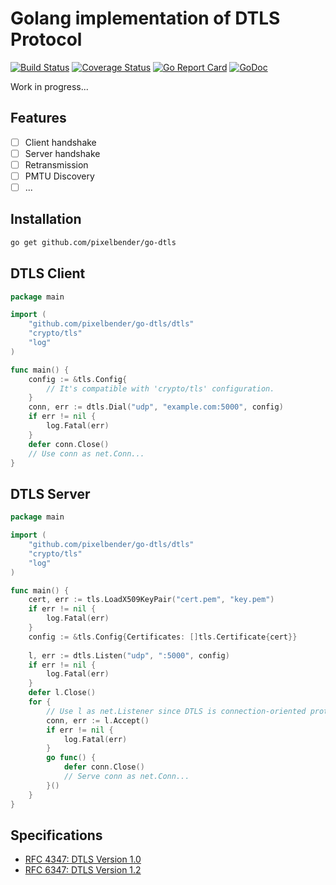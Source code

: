 # Golang implementation of DTLS Protocol

[![Build Status](https://travis-ci.org/pixelbender/go-dtls.svg)](https://travis-ci.org/pixelbender/go-dtls)
[![Coverage Status](https://coveralls.io/repos/github/pixelbender/go-dtls/badge.svg?branch=master)](https://coveralls.io/github/pixelbender/go-dtls?branch=master)
[![Go Report Card](https://goreportcard.com/badge/github.com/pixelbender/go-dtls)](https://goreportcard.com/report/github.com/pixelbender/go-dtls)
[![GoDoc](https://godoc.org/github.com/pixelbender/go-dtls?status.svg)](https://godoc.org/github.com/pixelbender/go-dtls)

Work in progress...

## Features

- [ ] Client handshake
- [ ] Server handshake
- [ ] Retransmission
- [ ] PMTU Discovery
- [ ] ...

## Installation

```sh
go get github.com/pixelbender/go-dtls
```

## DTLS Client

```go
package main

import (
    "github.com/pixelbender/go-dtls/dtls"
    "crypto/tls"
    "log"
)

func main() {
    config := &tls.Config{
        // It's compatible with 'crypto/tls' configuration.
    }
    conn, err := dtls.Dial("udp", "example.com:5000", config)
    if err != nil {
        log.Fatal(err)
    }
    defer conn.Close()
    // Use conn as net.Conn...
}
```

## DTLS Server

```go
package main

import (
    "github.com/pixelbender/go-dtls/dtls"
    "crypto/tls"
    "log"
)

func main() {
    cert, err := tls.LoadX509KeyPair("cert.pem", "key.pem")
    if err != nil {
        log.Fatal(err)
    }
    config := &tls.Config{Certificates: []tls.Certificate{cert}}
    
    l, err := dtls.Listen("udp", ":5000", config)
    if err != nil {
        log.Fatal(err)
    }
    defer l.Close()
    for {
        // Use l as net.Listener since DTLS is connection-oriented protocol.
        conn, err := l.Accept()
        if err != nil {
            log.Fatal(err)
        }
        go func() {
            defer conn.Close()
            // Serve conn as net.Conn...
        }()
    }
}
```

## Specifications

- [RFC 4347: DTLS Version 1.0](https://tools.ietf.org/html/rfc4347)
- [RFC 6347: DTLS Version 1.2](https://tools.ietf.org/html/rfc6347)
